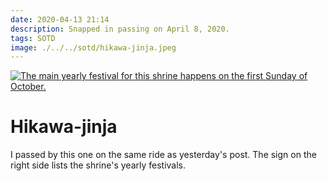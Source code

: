 ```yaml
---
date: 2020-04-13 21:14
description: Snapped in passing on April 8, 2020.
tags: SOTD
image: ./../../sotd/hikawa-jinja.jpeg
---
```


[<img src="./../../sotd/hikawa-jinja.jpeg"
alt="The main yearly festival for this shrine happens on the first Sunday of October."
/>](./../../sotd/hikawa-jinja.jpeg)

# Hikawa-jinja

I passed by this one on the same ride as yesterday's post. The sign on the right side lists the shrine's yearly festivals.
